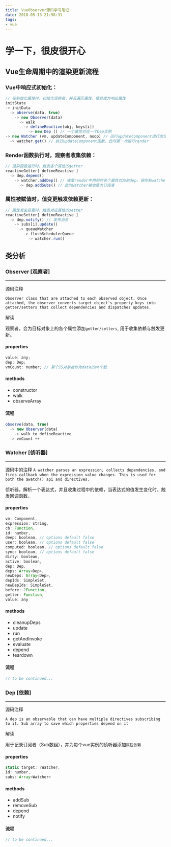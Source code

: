 ```yaml
---
title: VueObserver源码学习笔记
date: 2018-05-13 21:58:31
tags: 
- vue
---
```

# 学一下，很皮很开心

## Vue生命周期中的渲染更新流程

### Vue中响应式初始化：

```javascript
// 在初始化属性时，初始化观察者，并且遍历属性，使其成为响应属性
initState
-> initData
  -> observe(data, true)
    -> new Observer(data)
      -> walk
        -> defineReactive(obj, keys[i])
          -> new Dep () // 一个属性对应一个Dep实例
-> new Watcher (vm, updateComponent, noop) // 运行updateComponent进行求值，updateComponent返回值始终为undefined，由依赖触发其更新
  -> watcher.get() // 执行updateComponent函数，此时第一次运行render
```

### Render函数执行时，观察者收集依赖：

```javascript
// 渲染函数运行时，触发各个属性的getter
reactiveGetter[ defineReactive ]
  -> dep.depend()
    -> watcher.addDep() // 收集render中用到的各个属性对应的dep，保存到watcher.deps组数中
      -> dep.addSubs() // 此时watcher被收集为订阅者
```

### 属性被赋值时，值变更触发依赖更新：

```javascript
// 属性发生变更时，触发对应属性的setter
reactiveSetter[ defineReactive ]
  -> dep.notify() // 发布消息
    -> subs[i].update()
      -> queueWatcher
        -> flushSchedulerQueue
          -> watcher.run()
```

## 类分析

### Observer [观察者]

---
源码注释

`Observer class that are attached to each observed object. Once attached, the observer converts target object's property keys into getter/setters that collect dependencies and dispatches updates.`

解读

观察者，会为目标对象上的各个属性添加`getter/setters`, 用于收集依赖与触发更新。

#### properties

```javascript
value: any;
dep: Dep;
vmCount: number; // 某个JS对象被作为data的vm个数
```

#### methods

- constructor
- walk
- observeArray

#### 流程

```javascript
observe(data, true)
  -> new Observer(data)
    -> walk to defineReactive
  -> vmCount ++
```

### Watcher [侦听器]

---
源码中的注释
`A watcher parses an expression, collects dependencies, and fires callback when the expression value changes. This is used for both the $watch() api and directives.`

侦听器，解析一个表达式，并且收集过程中的依赖，当表达式的值发生变化时，触发回调函数。

#### properties

```javascript
vm: Component,
expression: string,
cb: Function,
id: number,
deep: boolean, // options default false
user: boolean, // options default false
computed: boolean, // options default false
sync: boolean, // options default false
dirty: boolean,
active: boolean,
dep: Dep,
deps: Array<Dep>,
newDeps: Array<Dep>,
depIds: SimpleSet,
newDepIds: SimpleSet,
before: ?Function,
getter: Function,
value: any
```

#### methods

- cleanupDeps
- update
- run
- getAndInvoke
- evaluate
- depend
- teardown

#### 流程

```javascript
// to be continued...
```

### Dep [依赖]

---
源码注释

`A dep is an observable that can have multiple directives subscribing to it. Sub array to save which properties depend on it`

解读

用于记录订阅者（Sub数组），并为每个vue实例的侦听器添加`属性依赖`

#### properties

```javascript
static target: ?Watcher,
id: number,
subs: Array<Watcher>
```

#### methods

- addSub
- removeSub
- depend
- notify

#### 流程

```javascript
// to be continued...
```